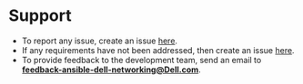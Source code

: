 <!--
Copyright (c) 2022 Dell Inc., or its subsidiaries. All Rights Reserved.

Licensed under the GPL, Version 3.0 (the "License");
you may not use this file except in compliance with the License.
You may obtain a copy of the License at

    https://www.gnu.org/licenses/gpl-3.0.txt
-->

# Support

  * To report any issue, create an issue [here](https://github.com/ansible-collections/dellemc.sfss/issues).
  * If any requirements have not been addressed, then create an issue [here](https://github.com/ansible-collections/dellemc.sfss/issues).
  * To provide feedback to the development team, send an email to **feedback-ansible-dell-networking@Dell.com**.
